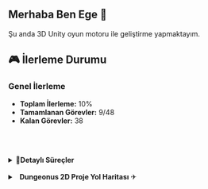 ## Merhaba Ben Ege  👋

Şu anda 3D Unity oyun motoru ile geliştirme yapmaktayım.

## 🎮 İlerleme Durumu 

### Genel İlerleme
- **Toplam İlerleme:** 10%
- **Tamamlanan Görevler:** 9/48
- **Kalan Görevler:** 38

<br><br>
<details>
<summary>🔽<b>Detaylı Süreçler</b></summary>
  
### Tasarım

- **Kapsam:** 35%
  - [ ] Oyun Mekanikleri Tasarımı
  - [ ] UI/UX Tasarımı
  - [ ] Oyun Konsepti ve Senaryo
  - [ ] Seviye ve Çevre Tasarımı
  - [ ] Oynanış Testleri ve Dengeleme

### Geliştirme
- **Kapsam:** 45%
  - [ ] Oyun Motoru ve Teknolojileri Kurulumu
  - [ ] Yapay Zeka, Fizik ve Hareketler
  - [ ] 3. parti ve platforma Özgü Entegrasyonlar
  - [ ] Optimizasyon, Performans İyileştirmeleri

### Sanat ve Grafik
- **Kapsam:** 15%
  - [ ] Karakter, Çevre, Araç ve Obje Modellemeleri
  - [ ] Animasyonlar, Dokular 
  - [ ] Kamera ve Görüntüleme
  - [ ] Görsel efektler, partikül ve ışıklandırma
  - [ ] UI/IX Görsel Tasarımları

### Ses ve Müzik
- **Kapsam:** 5%
  - [ ] Arka Plan Müzikleri
  - [ ] Sesli Diyaloglar
  - [ ] Karakter, Etkileşim, Çevre, Arka plan, Olay Sesleri
  - [ ] Ses testi, optimizasyonu ve uyumlulukları

### Test
- **Kapsam:** *%
  - [ ] Oynanış testleri ve hata ayıklama
  - [ ] Platform uyumluluğu testleri
  - [ ] Performans Testleri
  - [ ] Kullanıcı Deneyimi Testleri

</details>
<br>

<details>
[//]<summary>&nbsp <b>Dungeonus 2D Proje Yol Haritası</b> ✈</summary>
  <ul>
<br>
<li> Dungeon Room Editor</li>

<li> Main Game Scene Set-up</li>

<li> Dungeon Room Templates</li>

<li> Dungeon Builder</li>

<li> Initial Player Set Up</li>

<li> Player Movement & Control</li>

<li> Dungeon Doors & Lighting</li>

<li> Object Pooling</li>

<li> Player Weapons & Ammo</li>

<li> Sound Effects</li>

<li> MiniMap</li>

<li> Weapon & Ammo Special Effects</li>

<li> Enemy Setup</li>

<li> Enemy Animations</li>

<li> AStar Pathfinding</li>

<li> Enemy AI Movement</li>

<li> Spawning Enemies</li>

<li> Enemy Weapons & Ammo</li>

<li> Health & Damage</li>

<li> Battling Through Levels</li>

<li> Decorating The Dungeon</li>

<li> Moveable Objects</li>

<li> Enemy Ammo Patterns</li>

<li> Dungeon Chests</li>

<li> Dungeon Overview Map</li>

<li> Game Music</li>

<li> Pause Menu</li>

<li> Main Menu</li>

  </ul> 
</details>
